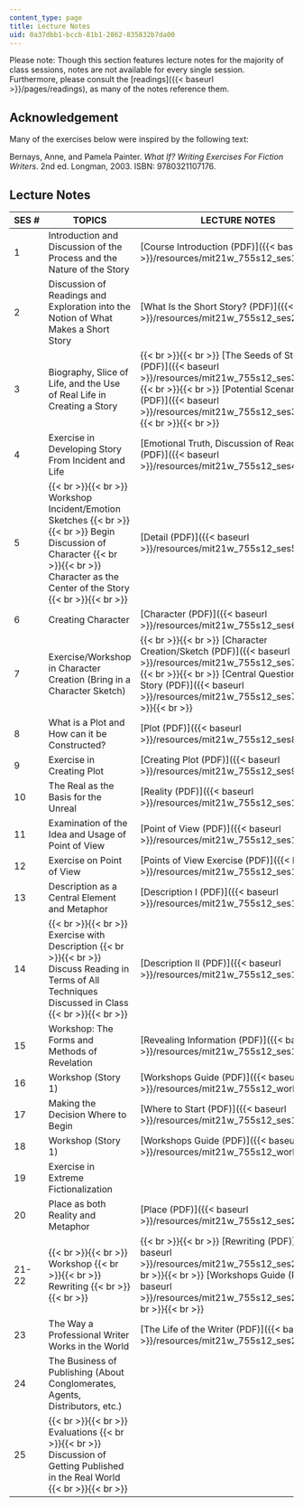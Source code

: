 ```yaml
---
content_type: page
title: Lecture Notes
uid: 0a37dbb1-bccb-81b1-2862-835832b7da00
---
```


Please note: Though this section features lecture notes for the majority of class sessions, notes are not available for every single session. Furthermore, please consult the [readings]({{< baseurl >}}/pages/readings), as many of the notes reference them.

Acknowledgement
---------------

Many of the exercises below were inspired by the following text:

Bernays, Anne, and Pamela Painter. _What If? Writing Exercises For Fiction Writers_. 2nd ed. Longman, 2003. ISBN: 9780321107176.

Lecture Notes
-------------

| SES # | TOPICS | LECTURE NOTES |
| --- | --- | --- |
| 1 | Introduction and Discussion of the Process and the Nature of the Story | [Course Introduction (PDF)]({{< baseurl >}}/resources/mit21w_755s12_ses1) |
| 2 | Discussion of Readings and Exploration into the Notion of What Makes a Short Story | [What Is the Short Story? (PDF)]({{< baseurl >}}/resources/mit21w_755s12_ses2) |
| 3 | Biography, Slice of Life, and the Use of Real Life in Creating a Story |  {{< br >}}{{< br >}} [The Seeds of Story (PDF)]({{< baseurl >}}/resources/mit21w_755s12_ses3_seeds) {{< br >}}{{< br >}} [Potential Scenarios (PDF)]({{< baseurl >}}/resources/mit21w_755s12_ses3_scnario) {{< br >}}{{< br >}}  |
| 4 | Exercise in Developing Story From Incident and Life | [Emotional Truth, Discussion of Readings (PDF)]({{< baseurl >}}/resources/mit21w_755s12_ses4) |
| 5 |  {{< br >}}{{< br >}} Workshop Incident/Emotion Sketches {{< br >}}{{< br >}} Begin Discussion of Character {{< br >}}{{< br >}} Character as the Center of the Story {{< br >}}{{< br >}}  | [Detail (PDF)]({{< baseurl >}}/resources/mit21w_755s12_ses5) |
| 6 | Creating Character | [Character (PDF)]({{< baseurl >}}/resources/mit21w_755s12_ses6) |
| 7 | Exercise/Workshop in Character Creation (Bring in a Character Sketch) |  {{< br >}}{{< br >}} [Character Creation/Sketch (PDF)]({{< baseurl >}}/resources/mit21w_755s12_ses7_sketch) {{< br >}}{{< br >}} [Central Questions for Any Story (PDF)]({{< baseurl >}}/resources/mit21w_755s12_ses7) {{< br >}}{{< br >}}  |
| 8 | What is a Plot and How can it be Constructed? | [Plot (PDF)]({{< baseurl >}}/resources/mit21w_755s12_ses8) |
| 9 | Exercise in Creating Plot | [Creating Plot (PDF)]({{< baseurl >}}/resources/mit21w_755s12_ses9) |
| 10 | The Real as the Basis for the Unreal | [Reality (PDF)]({{< baseurl >}}/resources/mit21w_755s12_ses10) |
| 11 | Examination of the Idea and Usage of Point of View | [Point of View (PDF)]({{< baseurl >}}/resources/mit21w_755s12_ses11) |
| 12 | Exercise on Point of View | [Points of View Exercise (PDF)]({{< baseurl >}}/resources/mit21w_755s12_ses12) |
| 13 | Description as a Central Element and Metaphor | [Description I (PDF)]({{< baseurl >}}/resources/mit21w_755s12_ses13) |
| 14 |  {{< br >}}{{< br >}} Exercise with Description {{< br >}}{{< br >}} Discuss Reading in Terms of All Techniques Discussed in Class {{< br >}}{{< br >}}  | [Description II (PDF)]({{< baseurl >}}/resources/mit21w_755s12_ses14) |
| 15 | Workshop: The Forms and Methods of Revelation | [Revealing Information (PDF)]({{< baseurl >}}/resources/mit21w_755s12_ses15) |
| 16 | Workshop (Story 1) | [Workshops Guide (PDF)]({{< baseurl >}}/resources/mit21w_755s12_workshops) |
| 17 | Making the Decision Where to Begin | [Where to Start (PDF)]({{< baseurl >}}/resources/mit21w_755s12_ses1718) |
| 18 | Workshop (Story 1) | [Workshops Guide (PDF)]({{< baseurl >}}/resources/mit21w_755s12_workshops) |
| 19 | Exercise in Extreme Fictionalization | &nbsp; |
| 20 | Place as both Reality and Metaphor | [Place (PDF)]({{< baseurl >}}/resources/mit21w_755s12_ses20) |
| 21-22 |  {{< br >}}{{< br >}} Workshop {{< br >}}{{< br >}} Rewriting {{< br >}}{{< br >}}  |  {{< br >}}{{< br >}} [Rewriting (PDF)]({{< baseurl >}}/resources/mit21w_755s12_ses2122) {{< br >}}{{< br >}} [Workshops Guide (PDF)]({{< baseurl >}}/resources/mit21w_755s12_ses2122) {{< br >}}{{< br >}}  |
| 23 | The Way a Professional Writer Works in the World | [The Life of the Writer (PDF)]({{< baseurl >}}/resources/mit21w_755s12_ses23) |
| 24 | The Business of Publishing (About Conglomerates, Agents, Distributors, etc.) | &nbsp; |
| 25 |  {{< br >}}{{< br >}} Evaluations {{< br >}}{{< br >}} Discussion of Getting Published in the Real World {{< br >}}{{< br >}}  |